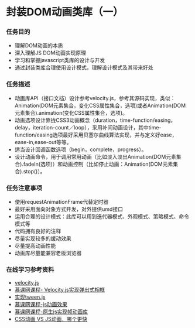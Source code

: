 # 封装DOM动画类库（一）
### 任务目的
* 理解DOM动画的本质
* 深入理解JS DOM动画实现原理
* 学习和掌握javascript类库的设计与开发
* 通过封装类库合理使用设计模式，理解设计模式及其带来好处

### 任务描述
* 动画库API（接口文档）设计参考velocity.js，参考其源码实现，类似：Animation(DOM元素集合，变化CSS属性集合，选项)或者Animation(DOM元素集合).animation(变化CSS属性集合，选项)。
* 动画选项设计靠拢CSS3动画概念（duration，time-function/easing，delay，iteration-count／loop），采用补间动画设计，其中time-function/easing选项最好采用贝塞尔曲线算法实现，并与定义好ease，ease-in,ease-out等等。
* 适当设计回调函数选项（begin，complete，progress）。
* 设计动画命令，用于调用常用动画（比如淡入淡出Animation(DOM元素集合).fadeIn(选项)）和动画控制（比如停止动画：Animation(DOM元素集合).stop()）。

### 任务注意事项

* 使用requestAnimationFrame代替定时器
* 最好采用面向对象方式开发，对外提供umd接口
* 运用合理的设计模式：此库可以用到迭代器模式、外观模式、策略模式、命令模式等
* 代码拥有良好的注释
* 尽量实现较多的缓动效果
* 尽量提高动画性能
* 动画库尽量能兼容老版浏览器

### 在线学习参考资料

* [velocity.js](http://velocityjs.org/)
* [慕课网课程- Velocity.js实现弹出式相框](http://www.imooc.com/learn/471)
* [实现tween.js](http://www.zhangxinxu.com/wordpress/?p=5828)
* [慕课网课程-js动画效果](http://www.imooc.com/learn/167)
* [慕课网课程-原生js实现帧动画库](http://www.imooc.com/learn/659)
* [CSS动画 VS JS动画，哪个更快](https://davidwalsh.name/css-js-animation)
